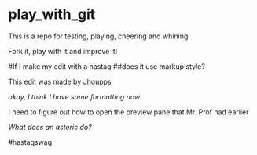 # play_with_git

This is a repo for testing, playing, cheering and whining.

Fork it, play with it and improve it!


#If I make my edit with a hastag
##does it use markup style?

This edit was made by Jhoupps

_okay, I think I have some formatting now_

I need to figure out how to open the preview pane that Mr. Prof had earlier

*What does an asteric do?*

#hastagswag 

